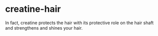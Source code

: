 # creatine-hair
In fact, creatine protects the hair with its protective role on the hair shaft and strengthens and shines your hair.
